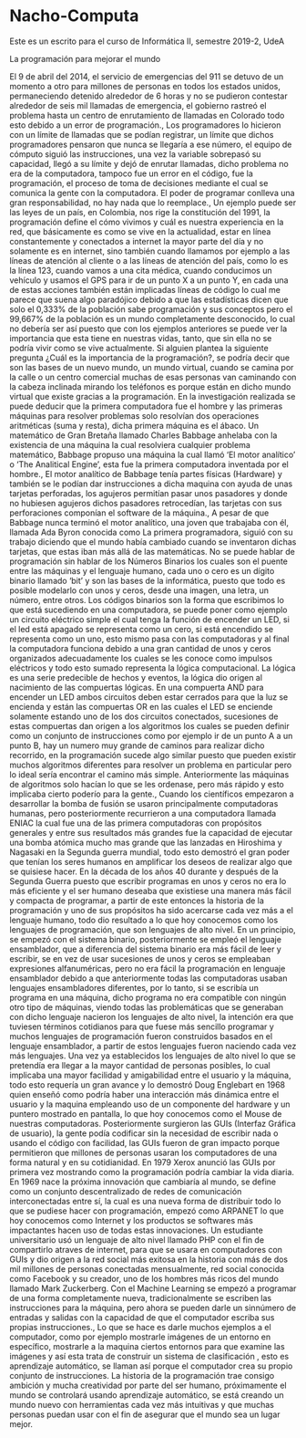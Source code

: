 # Nacho-Computa
Este es un escrito para el curso de Informática II, semestre 2019-2, UdeA

La programación para mejorar el mundo


El 9 de abril del 2014, el servicio de emergencias del 911 se detuvo de un momento a otro para millones de personas en todos los estados unidos, permaneciendo detenido alrededor de 6 horas y no se pudieron contestar alrededor de seis mil llamadas de emergencia, el gobierno rastreó el problema hasta un centro de enrutamiento de llamadas en Colorado todo esto debido a un error de programación., Los programadores lo hicieron con un límite de llamadas que se podían registrar, un límite que dichos programadores pensaron que nunca se llegaría a ese número, el equipo de cómputo siguió las instrucciones, una vez la variable sobrepasó su capacidad, llegó a su límite y dejó de enrutar llamadas, dicho problema no era de la computadora, tampoco fue un error en el código, fue la programación, el proceso de toma de decisiones mediante el cual se comunica la gente con la computadora.
El poder de programar conlleva una gran responsabilidad, no hay nada que lo reemplace., Un ejemplo puede ser las leyes de un país, en Colombia, nos rige la constitución del 1991, la programación define el cómo vivimos y cuál es nuestra experiencia en la red, que básicamente es como se vive en la actualidad, estar en línea constantemente y conectados a internet la mayor parte del día y no solamente es en internet, sino también cuando llamamos por ejemplo a las líneas de atención al cliente o a las líneas de atención del país, como lo es la línea 123, cuando vamos a una cita médica, cuando conducimos un vehículo y usamos el GPS para ir de un punto X a un punto Y, en cada una de estas acciones también están implicadas líneas de código lo cual me parece que suena algo paradójico debido a que las estadísticas dicen que solo el 0,333% de la población sabe programación y sus conceptos pero el 99,667% de la población es un mundo completamente desconocido, lo cual no debería ser así puesto que con los ejemplos anteriores se puede ver la importancia que esta tiene en nuestras vidas, tanto, que sin ella no se podría vivir como se vive actualmente.
Si alguien plantea la siguiente pregunta ¿Cuál es la importancia de la programación?, se podría decir que son las bases de un nuevo mundo, un mundo virtual, cuando se camina por la calle o un centro comercial muchas de esas personas van caminando con la cabeza inclinada mirando los teléfonos es porque están en dicho mundo virtual que existe gracias a la programación.
En la investigación realizada se puede deducir que la primera computadora fue el hombre y las primeras máquinas para resolver problemas solo resolvían dos operaciones aritméticas (suma y resta), dicha primera máquina es el ábaco.
Un matemático de Gran Bretaña llamado Charles Babbage anhelaba con la existencia de una máquina la cual resolviera cualquier problema matemático, Babbage propuso una máquina la cual llamó ‘El motor analítico’ o ‘The Analitical Engine’, esta fue la primera computadora inventada por el hombre., El motor analítico de Babbage tenía partes físicas (Hardware) y también se le podían dar instrucciones a dicha maquina con ayuda de unas tarjetas perforadas, los agujeros permitían pasar unos pasadores y donde no hubiesen agujeros dichos pasadores retrocedían, las tarjetas con sus perforaciones componían el software de la máquina., A pesar de que Babbage nunca terminó el motor analítico, una joven que trabajaba con él, llamada Ada Byron conocida como La primera programadora, siguió con su trabajo diciendo que el mundo había cambiado cuando se inventaron dichas tarjetas, que estas iban más allá de las matemáticas.
No se puede hablar de programación sin hablar de los Números Binarios los cuales son el puente entre las máquinas y el lenguaje humano, cada uno o cero es un dígito binario llamado ‘bit’ y son las bases de la informática, puesto que todo es posible modelarlo con unos y ceros, desde una imagen, una letra, un número, entre otros.
Los códigos binarios son la forma que escribimos lo que está sucediendo en una computadora, se puede poner como ejemplo un circuito eléctrico simple el cual tenga la función de encender un LED, si el led está apagado se representa como un cero, si está encendido se representa como un uno, esto mismo pasa con las computadoras y al final la computadora funciona debido a una gran cantidad de unos y ceros organizados adecuadamente los cuales se les conoce como impulsos eléctricos y todo esto sumado representa la lógica computacional. La lógica es una serie predecible de hechos y eventos, la lógica dio origen al nacimiento de las compuertas lógicas. En una compuerta AND para encender un LED ambos circuitos deben estar cerrados para que la luz se encienda y están las compuertas OR en las cuales el LED se enciende solamente estando uno de los dos circuitos conectados, sucesiones de estas compuertas dan origen a los algoritmos los cuales se pueden definir como un conjunto de instrucciones como por ejemplo ir de un punto A a un punto B, hay un numero muy grande de caminos para realizar dicho recorrido, en la programación sucede algo similar puesto que pueden existir muchos algoritmos diferentes para resolver un problema en particular pero lo ideal sería encontrar el camino más simple.
Anteriormente las máquinas de algoritmos solo hacían lo que se les ordenase, pero más rápido y esto implicaba cierto poderío para la gente., Cuando los científicos empezaron a desarrollar la bomba de fusión se usaron principalmente computadoras humanas, pero posteriormente recurrieron a una computadora llamada ENIAC la cual fue una de las primera computadoras con propósitos generales y entre sus resultados más grandes fue la capacidad de ejecutar una bomba atómica mucho mas grande que las lanzadas en Hiroshima y Nagasaki en la Segunda guerra mundial, todo esto demostró el gran poder que tenían los seres humanos en amplificar los deseos de realizar algo que se quisiese hacer.
En la década de los años 40 durante y después de la Segunda Guerra puesto que escribir programas en unos y ceros no era lo más eficiente y el ser humano deseaba que existiese una manera más fácil y compacta de programar, a partir de este entonces la historia de la programación y uno de sus propósitos ha sido acercarse cada vez más a el lenguaje humano, todo dio resultado a lo que hoy conocemos como los lenguajes de programación, que son lenguajes de alto nivel. En un principio, se empezó con el sistema binario, posteriormente se empleó el lenguaje ensamblador, que a diferencia del sistema binario era más fácil de leer y escribir, se en vez de usar sucesiones de unos y ceros se empleaban expresiones alfanuméricas, pero no era fácil la programación en lenguaje ensamblador debido a que anteriormente todas las computadoras usaban lenguajes ensambladores diferentes, por lo tanto, si se escribía un programa en una máquina, dicho programa no era compatible con ningún otro tipo de máquinas, viendo todas las problemáticas que se generaban con dicho lenguaje nacieron los lenguajes de alto nivel, la intención era que tuviesen términos cotidianos para que fuese más sencillo programar y muchos lenguajes de programación fueron construidos basados en el lenguaje ensamblador, a partir de estos lenguajes fueron naciendo cada vez más lenguajes.
Una vez ya establecidos los lenguajes de alto nivel lo que se pretendía era llegar a la mayor cantidad de personas posibles, lo cual implicaba una mayor facilidad y amigabilidad entre el usuario y la máquina, todo esto requería un gran avance y lo demostró Doug Englebart en 1968 quien enseñó como podría haber una interacción más dinámica entre el usuario y la maquina empleando uso de un componente del hardware y un puntero mostrado en pantalla, lo que hoy conocemos como el Mouse de nuestras computadoras.
Posteriormente surgieron las GUIs (Interfaz Gráfica de usuario), la gente podía codificar sin la necesidad de escribir nada o usando el código con facilidad, las GUIs fueron de gran impacto porque permitieron que millones de personas usaran los computadores de una forma natural y en su cotidianidad. En 1979 Xerox anunció las GUIs por primera vez mostrando como la programación podría cambiar la vida diaria.
En 1969 nace la próxima innovación que cambiaría al mundo, se define como un conjunto descentralizado de redes de comunicación interconectadas entre sí, la cual es una nueva forma de distribuir todo lo que se pudiese hacer con programación, empezó como ARPANET lo que hoy conocemos como Internet y los productos se softwares más impactantes hacen uso de todas estas innovaciones. Un estudiante universitario usó un lenguaje de alto nivel llamado PHP con el fin de compartirlo atraves de internet, para que se usara en computadores con GUIs y dio origen a la red social más exitosa en la historia con más de dos mil millones de personas conectadas mensualmente, red social conocida como Facebook y su creador, uno de los hombres más ricos del mundo llamado Mark Zuckerberg. 
Con el Machine Learning se empezó a programar de una forma completamente nueva, tradicionalmente se escriben las instrucciones para la máquina, pero ahora se pueden darle un sinnúmero de entradas y salidas con la capacidad de que el computador escriba sus propias instrucciones., Lo que se hace es darle muchos ejemplos a el computador, como por ejemplo mostrarle imágenes de un entorno en específico, mostrarle a la maquina ciertos entornos para que examine las imágenes y así esta trata de construir un sistema de clasificación , esto es aprendizaje automático, se llaman así porque el computador crea su propio conjunto de instrucciones.
La historia de la programación trae consigo ambición y mucha creatividad por parte del ser humano, próximamente el mundo se controlará usando aprendizaje automático, se está creando un mundo nuevo con herramientas cada vez más intuitivas y que muchas personas puedan usar con el fin de asegurar que el mundo sea un lugar mejor.
 
